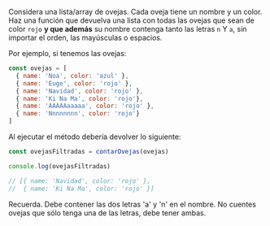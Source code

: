 Considera una lista/array de ovejas. Cada oveja tiene un nombre y un color. Haz una función que devuelva una lista con todas las ovejas que sean de color `rojo` **y que además** su nombre contenga tanto las letras `n` Y `a`, sin importar el orden, las mayúsculas o espacios.

Por ejemplo, si tenemos las ovejas:

```js
const ovejas = [
  { name: 'Noa', color: 'azul' },
  { name: 'Euge', color: 'rojo' },
  { name: 'Navidad', color: 'rojo' },
  { name: 'Ki Na Ma', color: 'rojo'},
  { name: 'AAAAAaaaaa', color: 'rojo' },
  { name: 'Nnnnnnnn', color: 'rojo'}
]
```

Al ejecutar el método debería devolver lo siguiente:

```js
const ovejasFiltradas = contarOvejas(ovejas)

console.log(ovejasFiltradas)

// [{ name: 'Navidad', color: 'rojo' },
//  { name: 'Ki Na Ma', color: 'rojo' }]
```

Recuerda. Debe contener las dos letras 'a' y 'n' en el nombre. No cuentes ovejas que sólo tenga una de las letras, debe tener ambas.